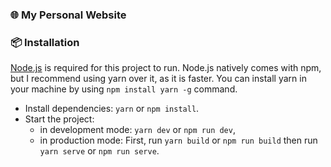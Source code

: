 ### 🌐 My Personal Website

[//]: # (![Website Preview]&#40;public/preview.png&#41;)

### 📦️ Installation

[Node.js](https://nodejs.org/en/download) is required for this project to run. Node.js natively comes with npm, but I recommend using yarn over it, as it is faster. You can install yarn in your machine by using `npm install yarn -g` command.

- Install dependencies: `yarn` or `npm install`.
- Start the project:
  - in development mode: `yarn dev` or `npm run dev`,
  - in production mode: First, run `yarn build` or `npm run build` then run `yarn serve` or `npm run serve`.

[//]: # (### 🙏 Thanks)

[//]: # ()
[//]: # (To [EGGSY]&#40;https://github.com/eggsy&#41;, [Ali Furkan]&#40;https://github.com/ali-furkan&#41;, [Arda]&#40;https://github.com/ardasoyturk&#41;, [Barış]&#40;https://github.com/barbarbar338&#41;, [Florian Lefebvre]&#40;https://github.com/florian-lefebvre&#41; and [Harsh Singh]&#40;https://github.com/harshhhdev&#41;. I got inspired a lot by them, even used some of their amazing code. Make sure to check their profiles and websites 😉)